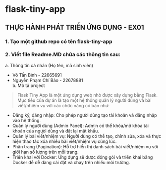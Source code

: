 # flask-tiny-app
## __THỰC HÀNH PHÁT TRIỂN ỨNG DỤNG - EX01__ <br>

### __1. Tạo một github repo có tên flask-tiny-app__  
### __2. Viết file Readme.MD chứa các thông tin sau:__   
a. Thông tin cá nhân (Họ tên, mã sinh viên)    
- Võ Tấn Bình - 22665691    
- Nguyễn Phạm Chí Bảo - 22678881    
b. Mô tả project  
> Flask Tiny App là một ứng dụng web nhỏ được xây dựng bằng Flask. Mục tiêu của dự án là tạo một hệ thống quản lý người dùng và bài viết/nhiệm vụ với các chức năng cơ bản như:  
- Đăng ký, đăng nhập: Cho phép người dùng tạo tài khoản và đăng nhập vào hệ thống.  
- Quản lý người dùng (Admin Panel): Admin có thể khóa/mở khóa tài khoản của người dùng và đặt lại mật khẩu.  
- Quản lý bài viết/nhiệm vụ: Người dùng có thể tạo, chỉnh sửa, xóa và thực hiện thao tác xóa nhiều bài viết/nhiệm vụ cùng lúc.  
- Phân trang (Pagination): Hỗ trợ hiển thị danh sách bài viết/nhiệm vụ với giới hạn số lượng trên mỗi trang.  
- Triển khai với Docker: Ứng dụng sẽ được đóng gói và triển khai bằng Docker để dễ dàng cài đặt và chạy trên nhiều môi trường.  
